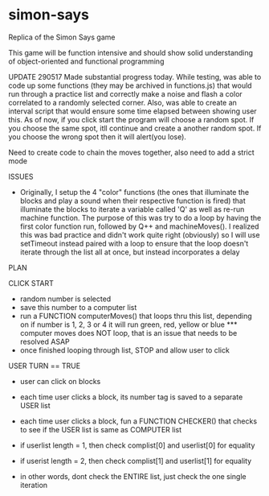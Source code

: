# simon-says
Replica of the Simon Says game

This game will be function intensive and should show solid understanding of object-oriented and functional programming

UPDATE 290517
Made substantial progress today. While testing, was able to code up some functions (they may be archived in functions.js) that would run through a practice list and correctly make a noise and flash a color correlated to a randomly selected corner. Also, was able to create an interval script that would ensure some time elapsed between showing user this. As of now, if you click start the program will choose a random spot. If you choose the same spot, itll continue and create a another random spot. If you choose the wrong spot then it will alert(you lose). 

Need to create code to chain the moves together, also need to add a strict mode



ISSUES

- Originally, I setup the 4 "color" functions (the ones that illuminate the blocks and play a sound when their respective function is fired) that illuminate the blocks to iterate a variable called 'Q' as well as re-run machine function. The purpose of this was try to do a loop by having the first color function run, followed by Q++ and machineMoves(). I realized this was bad practice and didn't work quite right (obviously) so I will use setTimeout instead paired with a loop to ensure that the loop doesn't iterate through the list all at once, but instead incorporates a delay




PLAN

CLICK START
- random number is selected
- save this number to a computer list
- run a FUNCTION computerMoves() that loops thru this list, depending on if number is 1, 2, 3 or 4 it will run green, red, yellow or blue
*** computer moves does NOT loop, that is an issue that needs to be resolved ASAP
- once finished looping through list, STOP and allow user to click


USER TURN == TRUE
- user can click on blocks
- each time user clicks a block, its number tag is saved to a separate USER list
- each time user clicks a block, fun a FUNCTION CHECKER() that checks to see if the USER list is same as COMPUTER list

- if userlist length = 1, then check complist[0] and userlist[0] for equality
- if userist length = 2, then check complist[1] and userlist[1] for equality
- in other words, dont check the ENTIRE list, just check the one single iteration

